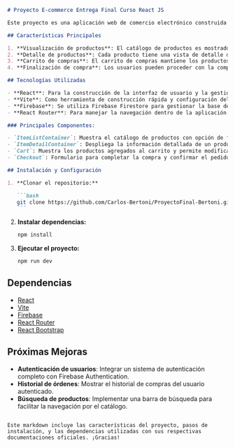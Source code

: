 ````markdown
# Proyecto E-commerce Entrega Final Curso React JS

Este proyecto es una aplicación web de comercio electrónico construida con **React** y **Vite**. La aplicación permite a los usuarios navegar por un catálogo de productos, ver detalles de cada uno, agregar productos al carrito de compras y finalizar la compra.

## Características Principales

1. **Visualización de productos**: El catálogo de productos es mostrado con la ayuda de componentes que permiten filtrar y visualizar los productos disponibles.
2. **Detalle de productos**: Cada producto tiene una vista de detalle donde el usuario puede ver información más específica y decidir si desea agregarlo al carrito.
3. **Carrito de compras**: El carrito de compras mantiene los productos seleccionados por el usuario y permite gestionar la cantidad de cada artículo.
4. **Finalización de compra**: Los usuarios pueden proceder con la compra de los productos seleccionados, y se guarda un registro de la transacción.

## Tecnologías Utilizadas

- **React**: Para la construcción de la interfaz de usuario y la gestión de componentes.
- **Vite**: Como herramienta de construcción rápida y configuración del entorno de desarrollo.
- **Firebase**: Se utiliza Firebase Firestore para gestionar la base de datos de productos y pedidos. También se utiliza Firebase Authentication para gestionar el inicio de sesión de los usuarios. (No logrado).
- **React Router**: Para manejar la navegación dentro de la aplicación de una manera declarativa y mantener la SPA (Single Page Application).

### Principales Componentes:

- `ItemListContainer`: Muestra el catálogo de productos con opción de filtrado.
- `ItemDetailContainer`: Despliega la información detallada de un producto seleccionado.
- `Cart`: Muestra los productos agregados al carrito y permite modificar las cantidades.
- `Checkout`: Formulario para completar la compra y confirmar el pedido.

## Instalación y Configuración

1. **Clonar el repositorio:**

   ```bash
   git clone https://github.com/Carlos-Bertoni/ProyectoFinal-Bertoni.git
   ```
````

2. **Instalar dependencias:**

   ```bash
   npm install
   ```

3. **Ejecutar el proyecto:**

   ```bash
   npm run dev
   ```

## Dependencias

- [React](https://reactjs.org/)
- [Vite](https://vitejs.dev/)
- [Firebase](https://firebase.google.com/docs/web/setup)
- [React Router](https://reactrouter.com/en/main)
- [React Bootstrap](https://react-bootstrap.github.io/)

## Próximas Mejoras

- **Autenticación de usuarios**: Integrar un sistema de autenticación completo con Firebase Authentication.
- **Historial de órdenes**: Mostrar el historial de compras del usuario autenticado.
- **Búsqueda de productos**: Implementar una barra de búsqueda para facilitar la navegación por el catálogo.

```

Este markdown incluye las características del proyecto, pasos de instalación, y las dependencias utilizadas con sus respectivas documentaciones oficiales. ¡Gracias!
```
